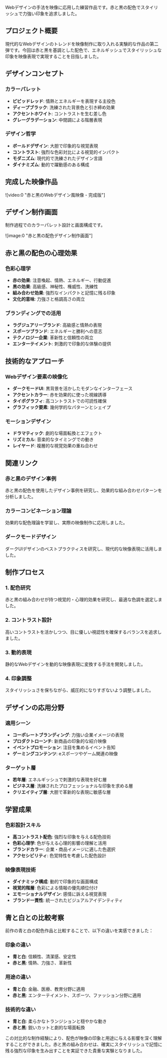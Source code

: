Webデザインの手法を映像に応用した練習作品です。赤と黒の配色でスタイリッシュで力強い印象を追求しました。

## プロジェクト概要

現代的なWebデザインのトレンドを映像制作に取り入れる実験的な作品の第二弾です。今回は赤と黒を基調とした配色で、エネルギッシュでスタイリッシュな印象を映像表現で実現することを目指しました。

## デザインコンセプト

### カラーパレット

- **ビビッドレッド**: 情熱とエネルギーを表現する主役色
- **ディープブラック**: 洗練された背景色と引き締め効果
- **アクセントホワイト**: コントラストを生む差し色
- **グレーグラデーション**: 中間調による階層表現

### デザイン哲学

- **ボールドデザイン**: 大胆で印象的な視覚表現
- **コントラスト**: 強烈な色彩対比による視覚的インパクト
- **モダニズム**: 現代的で洗練されたデザイン言語
- **ダイナミズム**: 動的で躍動感のある構成

## 完成した映像作品

![video:0 "赤と黒のWebデザイン風映像 - 完成版"]

## デザイン制作画面

制作過程でのカラーパレット設計と画面構成です。

![image:0 "赤と黒の配色デザイン制作画面"]

## 赤と黒の配色の心理効果

### 色彩心理学

- **赤の効果**: 注意喚起、情熱、エネルギー、行動促進
- **黒の効果**: 高級感、神秘性、権威性、洗練性
- **組み合わせ効果**: 強烈なインパクトと記憶に残る印象
- **文化的意味**: 力強さと格調高さの両立

### ブランディングでの活用

- **ラグジュアリーブランド**: 高級感と情熱の表現
- **スポーツブランド**: エネルギーと勝利への意志
- **テクノロジー企業**: 革新性と信頼性の両立
- **エンターテイメント**: 刺激的で印象的な体験の提供

## 技術的なアプローチ

### Webデザイン要素の映像化

- **ダークモードUI**: 黒背景を活かしたモダンなインターフェース
- **アクセントカラー**: 赤を効果的に使った視線誘導
- **タイポグラフィ**: 高コントラストでの可読性確保
- **グラフィック要素**: 幾何学的なパターンとシェイプ

### モーションデザイン

- **ドラマティック**: 劇的な場面転換とエフェクト
- **リズミカル**: 音楽的なタイミングでの動き
- **レイヤード**: 複層的な視覚効果の重ね合わせ

## 関連リンク

### 赤と黒のデザイン事例

赤と黒の配色を使用したデザイン事例を研究し、効果的な組み合わせパターンを分析しました。

### カラーコンビネーション理論

効果的な配色理論を学習し、実際の映像制作に応用しました。

### ダークモードデザイン

ダークUIデザインのベストプラクティスを研究し、現代的な映像表現に活用しました。

## 制作プロセス

### 1. 配色研究

赤と黒の組み合わせが持つ視覚的・心理的効果を研究し、最適な色調を選定しました。

### 2. コントラスト設計

高いコントラストを活かしつつ、目に優しい視認性を確保するバランスを追求しました。

### 3. 動的表現

静的なWebデザインを動的な映像表現に変換する手法を開発しました。

### 4. 印象調整

スタイリッシュさを保ちながら、威圧的になりすぎないよう調整しました。

## デザインの応用分野

### 適用シーン

- **コーポレートブランディング**: 力強い企業イメージの表現
- **プロダクトローンチ**: 新商品の印象的な紹介映像
- **イベントプロモーション**: 注目を集めるイベント告知
- **ゲーミングコンテンツ**: eスポーツやゲーム関連の映像

### ターゲット層

- **若年層**: エネルギッシュで刺激的な表現を好む層
- **ビジネス層**: 洗練されたプロフェッショナルな印象を求める層
- **クリエイティブ層**: 大胆で革新的な表現に敏感な層

## 学習成果

### 色彩設計スキル

- **高コントラスト配色**: 強烈な印象を与える配色技術
- **色彩心理学**: 色が与える心理的影響の理解と活用
- **ブランドカラー**: 企業・商品イメージに適した色選択
- **アクセシビリティ**: 色覚特性を考慮した配色設計

### 映像表現技術

- **ダイナミック構成**: 動的で印象的な画面構成
- **視覚的階層**: 色彩による情報の優先順位付け
- **エモーショナルデザイン**: 感情に訴える視覚表現
- **ブランド一貫性**: 統一されたビジュアルアイデンティティ

## 青と白との比較考察

前作の青と白の配色作品と比較することで、以下の違いを実感できました：

### 印象の違い

- **青と白**: 信頼性、清潔感、安定性
- **赤と黒**: 情熱、力強さ、革新性

### 用途の違い

- **青と白**: 金融、医療、教育分野に適用
- **赤と黒**: エンターテイメント、スポーツ、ファッション分野に適用

### 技術的な違い

- **青と白**: 柔らかなトランジションと穏やかな動き
- **赤と黒**: 鋭いカットと劇的な場面転換

この対比的な制作経験により、配色が映像の印象と用途に与える影響を深く理解することができました。赤と黒の組み合わせは、確実にスタイリッシュで記憶に残る強烈な印象を生み出すことを実証できた貴重な実験となりました。
